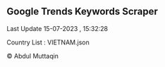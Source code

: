 

## Google Trends Keywords Scraper 
 
Last Update 15-07-2023 , 15:32:28

Country List :
VIETNAM.json



© Abdul Muttaqin 
